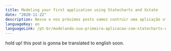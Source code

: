 ```yaml
---
title: Modeling your first application using Statecharts and Xstate
date: "2020-11-22"
description: Nesse e nos próximos posts vamos contruir uma aplicação utilizando Statecharts e a ajuda da lib Xstate...
languageKey: en
languageLink: /pt-br/modelando-sua-primeira-aplicacao-com-statecharts-e-xstate
---
```


hold up! this post is gonna be translated to english soon.